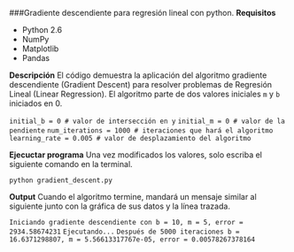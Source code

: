 ###Gradiente descendiente para regresión lineal con python.
**Requisitos**

- Python 2.6
- NumPy
- Matplotlib
- Pandas

**Descripción**
El código demuestra la aplicación del algoritmo gradiente descendiente (Gradient Descent) para resolver problemas de Regresión Lineal (Linear Regression). El algoritmo parte de dos valores iniciales `m` y `b` iniciados en 0.

`initial_b = 0 # valor de intersección en y`
`initial_m = 0 # valor de la pendiente`
`num_iterations = 1000 # iteraciones que hará el algoritmo`
`learning_rate = 0.005 # valor de desplazamiento del algoritmo`

**Ejecuctar programa**
Una vez modificados los valores, solo escriba el siguiente comando en la terminal.

`python gradient_descent.py`

**Output**
Cuando el algoritmo termine, mandará un mensaje similar al siguiente junto con la gráfica de sus datos y la línea trazada.

`Iniciando gradiente descendiente con b = 10, m = 5, error = 2934.58674231`
`Ejecutando...`
`Después de 5000 iteraciones b = 16.6371298807, m = 5.56613317767e-05, error = 0.00578267378164`
